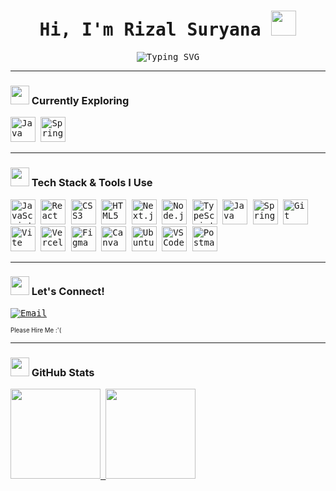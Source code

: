 <h1 align="center" style="font-family:'Anonymous Pro', monospace;">
  Hi, I'm Rizal Suryana <img src="https://raw.githubusercontent.com/Tarikul-Islam-Anik/Animated-Fluent-Emojis/master/Emojis/Hand%20gestures/Waving%20Hand%20Light%20Skin%20Tone.png" width="40">
</h1>
<!-----
<p align="center" style="font-family:'Anonymous Pro', monospace;">
  <img src="https://readme-typing-svg.demolab.com?font=Anonymous+Pro&size=22&duration=4000&pause=800&color=00FFAB&center=true&vCenter=true&width=450&lines=React+Web+Developer;Front-End+Enthusiast;Passionate+Lifelong+Learner" alt="Typing SVG">
</p>
------>
<p align="center" style="font-family:'Anonymous Pro', monospace;">
  <img src="https://readme-typing-svg.demolab.com?font=Anonymous+Pro&size=22&duration=4000&pause=800&color=00FFAB&center=true&vCenter=true&width=500&lines=Java;JavaScript;TypeScript;React;React+Native" alt="Typing SVG">
</p>

---

### <img src="https://raw.githubusercontent.com/Tarikul-Islam-Anik/Animated-Fluent-Emojis/master/Emojis/People%20with%20professions/Man%20Teacher%20Light%20Skin%20Tone.png" width="30"> Currently Exploring
<div align="left" style="font-family:'Anonymous Pro', monospace;">
  <img src="https://cdn.jsdelivr.net/gh/devicons/devicon/icons/java/java-original.svg" width="40" alt="Java" />
  <img src="https://cdn.jsdelivr.net/gh/devicons/devicon/icons/spring/spring-original.svg" width="40" alt="Spring" />
  <!-- <img src="https://cdn.jsdelivr.net/gh/devicons/devicon/icons/typescript/typescript-original.svg" width="40" alt="TypeScript" /> -->
<!--   <img src="https://cdn.jsdelivr.net/gh/devicons/devicon/icons/nextjs/nextjs-original.svg" width="40" alt="Next.js" /> -->
<!--   <img src="https://cdn.jsdelivr.net/gh/devicons/devicon/icons/react/react-original.svg" width="40" alt="React" />
  <img src="https://cdn.jsdelivr.net/gh/devicons/devicon/icons/nodejs/nodejs-original.svg" width="40" alt="Node.js" />
  <img src="https://cdn.jsdelivr.net/gh/devicons/devicon/icons/express/express-original.svg" width="40" alt="Express.js" /> -->
</div>



---
### <img src="https://raw.githubusercontent.com/Tarikul-Islam-Anik/Animated-Fluent-Emojis/master/Emojis/People%20with%20professions/Man%20Technologist%20Light%20Skin%20Tone.png" width="30"> Tech Stack & Tools I Use
<div align="left" style="font-family:'Anonymous Pro', monospace;">
  <img src="https://cdn.jsdelivr.net/gh/devicons/devicon/icons/javascript/javascript-original.svg" width="40" alt="JavaScript" />
  <img src="https://cdn.jsdelivr.net/gh/devicons/devicon/icons/react/react-original.svg" width="40" alt="React" />
  <img src="https://cdn.jsdelivr.net/gh/devicons/devicon/icons/css3/css3-original.svg" width="40" alt="CSS3" />
  <img src="https://cdn.jsdelivr.net/gh/devicons/devicon/icons/html5/html5-original.svg" width="40" alt="HTML5" />
  <img src="https://cdn.jsdelivr.net/gh/devicons/devicon/icons/nextjs/nextjs-original.svg" width="40" alt="Next.js" />
  <img src="https://cdn.jsdelivr.net/gh/devicons/devicon/icons/nodejs/nodejs-original.svg" width="40" alt="Node.js" />
  <img src="https://cdn.jsdelivr.net/gh/devicons/devicon/icons/typescript/typescript-original.svg" width="40" alt="TypeScript" />
  <img src="https://cdn.jsdelivr.net/gh/devicons/devicon/icons/java/java-original.svg" width="40" alt="Java" />
  <img src="https://cdn.jsdelivr.net/gh/devicons/devicon/icons/spring/spring-original.svg" width="40" alt="Spring" />
<!--   <img src="https://cdn.jsdelivr.net/gh/devicons/devicon/icons/express/express-original.svg" width="40" alt="Express.js" /> -->
  <img src="https://cdn.jsdelivr.net/gh/devicons/devicon/icons/git/git-original.svg" width="40" alt="Git" />
  <img src="https://cdn.jsdelivr.net/gh/devicons/devicon/icons/vite/vite-original.svg" width="40" alt="Vite" />
  <img src="https://cdn.jsdelivr.net/gh/devicons/devicon/icons/vercel/vercel-original.svg" width="40" alt="Vercel" />
  <img src="https://cdn.jsdelivr.net/gh/devicons/devicon/icons/figma/figma-original.svg" width="40" alt="Figma" />
  <img src="https://cdn.jsdelivr.net/gh/devicons/devicon/icons/canva/canva-original.svg" width="40" alt="Canva" />
  <img src="https://cdn.jsdelivr.net/gh/devicons/devicon/icons/ubuntu/ubuntu-plain.svg" width="40" alt="Ubuntu" />
  <img src="https://cdn.jsdelivr.net/gh/devicons/devicon/icons/vscode/vscode-original.svg" width="40" alt="VS Code" />
  <img src="https://cdn.jsdelivr.net/gh/devicons/devicon/icons/postman/postman-original.svg" width="40" alt="Postman" />
</div>



---

### <img src="https://raw.githubusercontent.com/Tarikul-Islam-Anik/Animated-Fluent-Emojis/master/Emojis/People%20with%20activities/Man%20Lifting%20Weights%20Light%20Skin%20Tone.png" width="30"> Let's Connect!
<p align="left" style="font-family:'Anonymous Pro', monospace;">
  <a href="mailto:rizalsuryana.dev@gmail.com">
    <img src="https://img.shields.io/badge/rizalsuryana.dev@gmail.com-0073e6?style=for-the-badge&logo=gmail&logoColor=white" alt="Email">
  </a>
</p>
<sub>
<sub>Please Hire Me :'(
</sub>
</sub>

---

### <img src="https://user-images.githubusercontent.com/74038190/216122041-518ac897-8d92-4c6b-9b3f-ca01dcaf38ee.png" width="30"> GitHub Stats
<div align="left" style="font-family:'Anonymous Pro', monospace;">
  <a href="https://github.com/rizalsuryana">
    <img height="144rem" src="https://github-readme-stats.vercel.app/api?username=rizalsuryana&rank_icon=github&hide=stars&count_private=true&theme=highcontrast&hide_border=true&bg_color=00000000"/>
    <img height="144rem" src="https://github-readme-stats.vercel.app/api/top-langs/?username=rizalsuryana&hide=jupyter%20notebook,CSS,HTML,PHP,Dart,Kotlin,SCSS,shell,dockerfile,blade,&layout=compact&theme=highcontrast&hide_border=true&bg_color=00000000"/>
  </a>
</div>
<!--
    <img height="180em" src="https://github-readme-stats-eight-theta.vercel.app/api?username=rizalsuryana&show_icons=true&theme=highcontrast&include_all_commits=true&count_private=true&hide_border=true&bg_color=00000000"/>
-->

